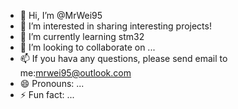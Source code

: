 - 👋 Hi, I’m @MrWei95
- 👀 I’m interested in sharing interesting projects!
- 🌱 I’m currently learning stm32
- 💞️ I’m looking to collaborate on ...
- 📫 If you hava any questions, please send email to me:mrwei95@outlook.com
- 😄 Pronouns: ...
- ⚡ Fun fact: ...

<!---
MrWei95/MrWei95 is a ✨ special ✨ repository because its `README.md` (this file) appears on your GitHub profile.
You can click the Preview link to take a look at your changes.
--->
